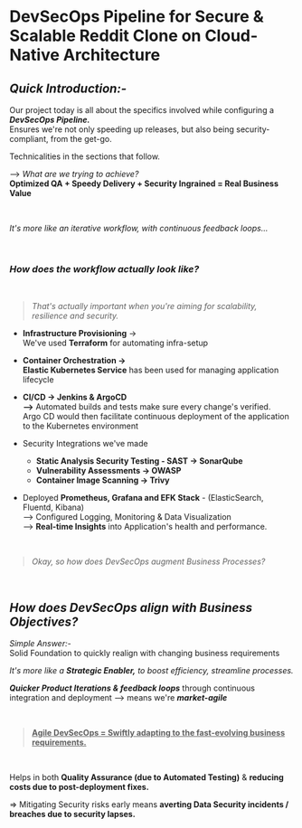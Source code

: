 # DevSecOps Pipeline for Secure & Scalable Reddit Clone on Cloud-Native Architecture


## _Quick Introduction:-_

Our project today is all about the specifics involved while configuring a  _**DevSecOps Pipeline.**_     
Ensures we're not only speeding up releases, but also being security-compliant, from the get-go.    

Technicalities in the sections that follow.


--> _What are we trying to achieve?_   
**Optimized QA + Speedy Delivery + Security Ingrained = Real Business Value**

</br>

_It's more like an iterative workflow, with continuous feedback loops..._

</br>

### _How does the workflow actually look like?_
</br>

 > _That's actually important when you're aiming for scalability, resilience and security._  

- **Infrastructure Provisioning** &rarr;    
   We've used **Terraform** for automating infra-setup

- **Container Orchestration &rarr;    
  Elastic Kubernetes Service** has been used for managing application lifecycle

- **CI/CD &rarr; Jenkins & ArgoCD**     
   **-->** Automated builds and tests make sure every change's verified.       
   Argo CD would then facilitate continuous deployment of the application to the Kubernetes environment

- Security Integrations we've made
   -  **Static Analysis Security Testing - SAST &rarr; SonarQube**
   -  **Vulnerability Assessments &rarr; OWASP**
   -  **Container Image Scanning &rarr; Trivy**

-  Deployed **Prometheus, Grafana and EFK Stack** - (ElasticSearch, Fluentd, Kibana)      
   --> Configured Logging, Monitoring & Data Visualization    
   --> **Real-time Insights** into Application's health and performance.
   
</br>

> _Okay, so how does DevSecOps augment Business Processes?_

</br>

## _How does DevSecOps align with Business Objectives?_


_Simple Answer:-_   
Solid Foundation to quickly realign with changing business requirements

_It's more like a ***Strategic Enabler,*** to boost efficiency, streamline processes._    

**_Quicker Product Iterations & feedback loops_** through continuous integration and deployment --> means we're _**market-agile**_

</br>

> **<ins>Agile DevSecOps = Swiftly adapting to the fast-evolving business requirements.**  

</br>

Helps in both **Quality Assurance (due to Automated Testing)** &  **reducing costs due to post-deployment fixes.**  

=> Mitigating Security risks early means **averting Data Security incidents / breaches due to security lapses.**









